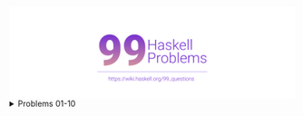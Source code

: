 <img src="/docs/logo.png" align="center">

<details><summary>Problems 01-10</summary>
<p>

Source: [https://wiki.haskell.org/99_questions/1_to_10](https://wiki.haskell.org/99_questions/1_to_10)

Solutions:
- [Problem 01](/src/01-10/h01.hs)
- [Problem 02](/src/01-10/h02.hs)
- [Problem 03](/src/01-10/h03.hs)
- [Problem 04](/src/01-10/h04.hs)
- [Problem 05](/src/01-10/h05.hs)
- [Problem 06](/src/01-10/h06.hs)
- [Problem 07](/src/01-10/h07.hs)
- [Problem 08](/src/01-10/h08.hs)
- [Problem 09](/src/01-10/h09.hs)
- [Problem 10](/src/01-10/h10.hs)

</p>
</details>